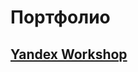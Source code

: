 # Портфолио

## [Yandex Workshop](https://github.com/SayJustOnlyMe/portfolio/tree/main/SQL/Yandex%20Workshop)

